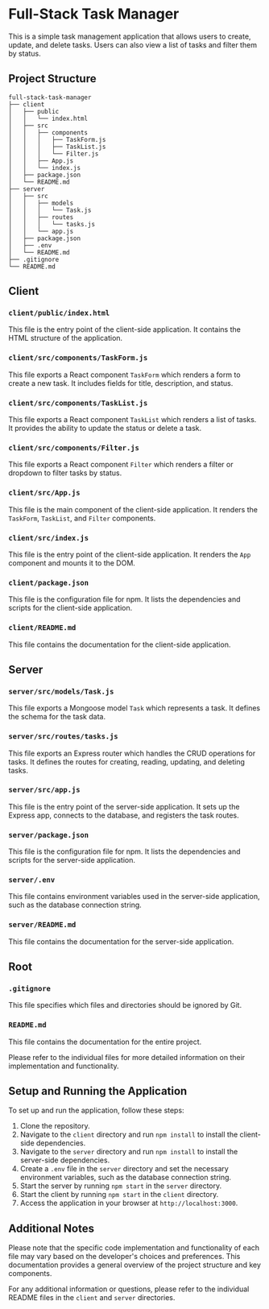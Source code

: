 # Full-Stack Task Manager

This is a simple task management application that allows users to create, update, and delete tasks. Users can also view a list of tasks and filter them by status.

## Project Structure

```
full-stack-task-manager
├── client
│   ├── public
│   │   └── index.html
│   ├── src
│   │   ├── components
│   │   │   ├── TaskForm.js
│   │   │   ├── TaskList.js
│   │   │   └── Filter.js
│   │   ├── App.js
│   │   └── index.js
│   ├── package.json
│   └── README.md
├── server
│   ├── src
│   │   ├── models
│   │   │   └── Task.js
│   │   ├── routes
│   │   │   └── tasks.js
│   │   └── app.js
│   ├── package.json
│   ├── .env
│   └── README.md
├── .gitignore
└── README.md
```

## Client

### `client/public/index.html`

This file is the entry point of the client-side application. It contains the HTML structure of the application.

### `client/src/components/TaskForm.js`

This file exports a React component `TaskForm` which renders a form to create a new task. It includes fields for title, description, and status.

### `client/src/components/TaskList.js`

This file exports a React component `TaskList` which renders a list of tasks. It provides the ability to update the status or delete a task.

### `client/src/components/Filter.js`

This file exports a React component `Filter` which renders a filter or dropdown to filter tasks by status.

### `client/src/App.js`

This file is the main component of the client-side application. It renders the `TaskForm`, `TaskList`, and `Filter` components.

### `client/src/index.js`

This file is the entry point of the client-side application. It renders the `App` component and mounts it to the DOM.

### `client/package.json`

This file is the configuration file for npm. It lists the dependencies and scripts for the client-side application.

### `client/README.md`

This file contains the documentation for the client-side application.

## Server

### `server/src/models/Task.js`

This file exports a Mongoose model `Task` which represents a task. It defines the schema for the task data.

### `server/src/routes/tasks.js`

This file exports an Express router which handles the CRUD operations for tasks. It defines the routes for creating, reading, updating, and deleting tasks.

### `server/src/app.js`

This file is the entry point of the server-side application. It sets up the Express app, connects to the database, and registers the task routes.

### `server/package.json`

This file is the configuration file for npm. It lists the dependencies and scripts for the server-side application.

### `server/.env`

This file contains environment variables used in the server-side application, such as the database connection string.

### `server/README.md`

This file contains the documentation for the server-side application.

## Root

### `.gitignore`

This file specifies which files and directories should be ignored by Git.

### `README.md`

This file contains the documentation for the entire project.

Please refer to the individual files for more detailed information on their implementation and functionality.

## Setup and Running the Application

To set up and run the application, follow these steps:

1. Clone the repository.
2. Navigate to the `client` directory and run `npm install` to install the client-side dependencies.
3. Navigate to the `server` directory and run `npm install` to install the server-side dependencies.
4. Create a `.env` file in the `server` directory and set the necessary environment variables, such as the database connection string.
5. Start the server by running `npm start` in the `server` directory.
6. Start the client by running `npm start` in the `client` directory.
7. Access the application in your browser at `http://localhost:3000`.

## Additional Notes

Please note that the specific code implementation and functionality of each file may vary based on the developer's choices and preferences. This documentation provides a general overview of the project structure and key components.

For any additional information or questions, please refer to the individual README files in the `client` and `server` directories.
